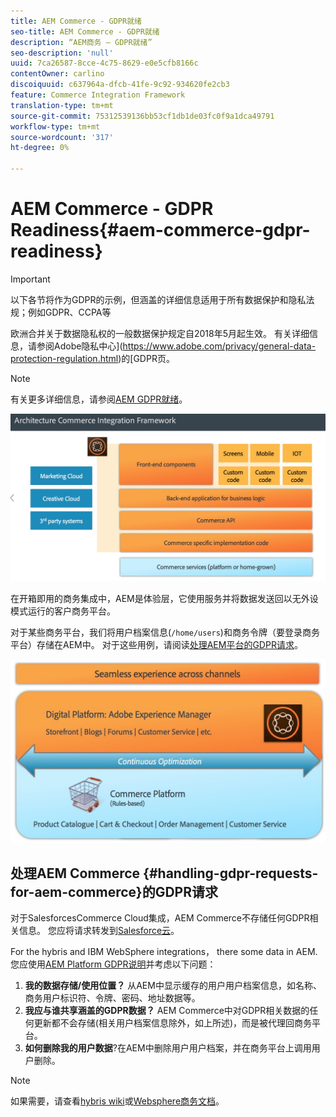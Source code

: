 ```yaml
---
title: AEM Commerce - GDPR就绪
seo-title: AEM Commerce - GDPR就绪
description: “AEM商务 — GDPR就绪”
seo-description: 'null'
uuid: 7ca26587-8cce-4c75-8629-e0e5cfb8166c
contentOwner: carlino
discoiquuid: c637964a-dfcb-41fe-9c92-934620fe2cb3
feature: Commerce Integration Framework
translation-type: tm+mt
source-git-commit: 75312539136bb53cf1db1de03fc0f9a1dca49791
workflow-type: tm+mt
source-wordcount: '317'
ht-degree: 0%

---
```



# AEM Commerce - GDPR Readiness{#aem-commerce-gdpr-readiness}

>[!IMPORTANT]
>
>以下各节将作为GDPR的示例，但涵盖的详细信息适用于所有数据保护和隐私法规；例如GDPR、CCPA等

欧洲合并关于数据隐私权的一般数据保护规定自2018年5月起生效。 有关详细信息，请参阅Adobe隐私中心](https://www.adobe.com/privacy/general-data-protection-regulation.html)的[GDPR页。

>[!NOTE]
>
>有关更多详细信息，请参阅[AEM GDPR就绪](/help/managing/data-protection-and-privacy.md)。

![screen_shot_2018-03-22at111606](assets/screen_shot_2018-03-22at111606.jpg)

在开箱即用的商务集成中，AEM是体验层，它使用服务并将数据发送回以无外设模式运行的客户商务平台。

对于某些商务平台，我们将用户档案信息(`/home/users`)和商务令牌（要登录商务平台）存储在AEM中。 对于这些用例，请阅读[处理AEM平台的GDPR请求](/help/sites-administering/handling-gdpr-requests-for-aem-platform.md)。

![screen_shot_2018-03-22at111621](assets/screen_shot_2018-03-22at111621.jpg)

## 处理AEM Commerce {#handling-gdpr-requests-for-aem-commerce}的GDPR请求

对于SalesforcesCommerce Cloud集成，AEM Commerce不存储任何GDPR相关信息。 您应将请求转发到[Salesforce云](https://documentation.demandware.com/)。

For the hybris and IBM WebSphere integrations， there some data in AEM. 您应使用[AEM Platform GDPR说明](/help/sites-administering/handling-gdpr-requests-for-aem-platform.md)并考虑以下问题：

1. **我的数据存储/使用位置？** 从AEM中显示缓存的用户用户档案信息，如名称、商务用户标识符、令牌、密码、地址数据等。
1. **我应与谁共享涵盖的GDPR数据？** AEM Commerce中对GDPR相关数据的任何更新都不会存储(相关用户档案信息除外，如上所述)，而是被代理回商务平台。
1. **如何删除我的用户数据**?在AEM中删除用户用户档案，并在商务平台上调用用户删除。

>[!NOTE]
>
>如果需要，请查看[hybris wiki](https://wiki.hybris.com/)或[Websphere商务文档](https://www-01.ibm.com/support/docview.wss?uid=swg27036450)。

